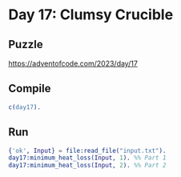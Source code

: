 # Day 17: Clumsy Crucible

## Puzzle

<https://adventofcode.com/2023/day/17>

## Compile

```erlang
c(day17).
```

## Run

```erlang
{'ok', Input} = file:read_file("input.txt").
day17:minimum_heat_loss(Input, 1). %% Part 1
day17:minimum_heat_loss(Input, 2). %% Part 2
```
